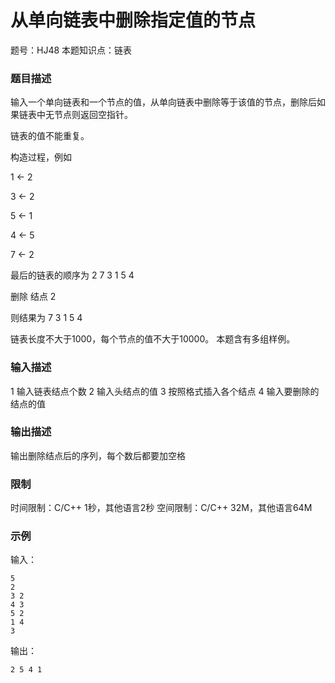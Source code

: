 # 从单向链表中删除指定值的节点

题号：HJ48
本题知识点：链表

### 题目描述

输入一个单向链表和一个节点的值，从单向链表中删除等于该值的节点，删除后如果链表中无节点则返回空指针。

链表的值不能重复。

构造过程，例如

1 <- 2

3 <- 2

5 <- 1

4 <- 5

7 <- 2

最后的链表的顺序为 2 7 3 1 5 4

删除 结点 2

则结果为 7 3 1 5 4

链表长度不大于1000，每个节点的值不大于10000。
本题含有多组样例。

### 输入描述

1 输入链表结点个数
2 输入头结点的值
3 按照格式插入各个结点
4 输入要删除的结点的值

### 输出描述

输出删除结点后的序列，每个数后都要加空格

### 限制

时间限制：C/C++ 1秒，其他语言2秒 
空间限制：C/C++ 32M，其他语言64M

### 示例

输入：
```
5
2
3 2
4 3
5 2
1 4
3
```

输出：
```
2 5 4 1 
```